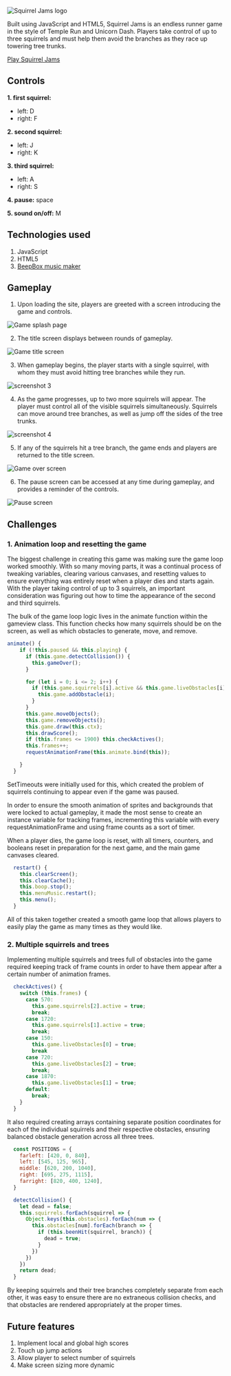 ![](./assets/title.png "Squirrel Jams logo")

Built using JavaScript and HTML5, Squirrel Jams is an endless runner game in the style of Temple Run and Unicorn Dash. Players take control of up to three squirrels and must help them avoid the branches as they race up towering tree trunks.

[Play Squirrel Jams](https://birbmaaan.github.io/squirreljams/)

## Controls
**1. first squirrel:**
  * left: D
  * right: F
  
**2. second squirrel:**
  * left: J
  * right: K
  
**3. third squirrel:**
  * left: A
  * right: S
  
**4. pause:** space

**5. sound on/off:** M

## Technologies used
1. JavaScript
2. HTML5
3. [BeepBox music maker](http://www.beepbox.co/#)

## Gameplay

1. Upon loading the site, players are greeted with a screen introducing the game and controls.

![](./assets/screenshots/screenshot1.png "Game splash page")

2. The title screen displays between rounds of gameplay.

![](./assets/screenshots/screenshot2.png "Game title screen")

3. When gameplay begins, the player starts with a single squirrel, with whom they must avoid hitting tree branches while they run.

![](./assets/screenshots/screenshot3.png "screenshot 3")

4. As the game progresses, up to two more squirrels will appear. The player must control all of the visible squirrels simultaneously. Squirrels can move around tree branches, as well as jump off the sides of the tree trunks.

![](./assets/screenshots/screenshot4.png "screenshot 4")

5. If any of the squirrels hit a tree branch, the game ends and players are returned to the title screen.

![](./assets/screenshots/screenshot6.png "Game over screen")

6. The pause screen can be accessed at any time during gameplay, and provides a reminder of the controls.

![](./assets/screenshots/screenshot5.png "Pause screen")

## Challenges

### 1. Animation loop and resetting the game

The biggest challenge in creating this game was making sure the game loop worked smoothly. With so many moving parts, it was a continual process of tweaking variables, clearing various canvases, and resetting values to ensure everything was entirely reset when a player dies and starts again. With the player taking control of up to 3 squirrels, an important consideration was figuring out how to time the appearance of the second and third squirrels. 

The bulk of the game loop logic lives in the animate function within the gameview class. This function checks how many squirrels should be on the screen, as well as which obstacles to generate, move, and remove. 

``` javascript
animate() {
    if (!this.paused && this.playing) {
      if (this.game.detectCollision()) {
        this.gameOver();
      }

      for (let i = 0; i <= 2; i++) {
        if (this.game.squirrels[i].active && this.game.liveObstacles[i]) {
          this.game.addObstacle(i);
        }
      }
      this.game.moveObjects();
      this.game.removeObjects();
      this.game.draw(this.ctx);
      this.drawScore();
      if (this.frames <= 1900) this.checkActives();
      this.frames++;
      requestAnimationFrame(this.animate.bind(this));

    }
  }
```

SetTimeouts were initially used for this, which created the problem of squirrels continuing to appear even if the game was paused. 

In order to ensure the smooth animation of sprites and backgrounds that were locked to actual gameplay, it made the most sense to create an instance variable for tracking frames, incrementing this variable with every requestAnimationFrame and using frame counts as a sort of timer. 

When a player dies, the game loop is reset, with all timers, counters, and booleans reset in preparation for the next game, and the main game canvases cleared.

``` javascript
  restart() {
    this.clearScreen();
    this.clearCache();
    this.boop.stop();
    this.menuMusic.restart();
    this.menu();
  }
```

All of this taken together created a smooth game loop that allows players to easily play the game as many times as they would like.

### 2. Multiple squirrels and trees

Implementing multiple squirrels and trees full of obstacles into the game required keeping track of frame counts in order to have them appear after a certain number of animation frames. 

``` javascript
  checkActives() {
    switch (this.frames) {
      case 570:
        this.game.squirrels[2].active = true;
        break;
      case 1720:
        this.game.squirrels[1].active = true;
        break;
      case 150:
        this.game.liveObstacles[0] = true;
        break
      case 720:
        this.game.liveObstacles[2] = true;
        break;
      case 1870:
        this.game.liveObstacles[1] = true;
      default:
        break;
    }
  }
```

It also required creating arrays containing separate position coordinates for each of the individual squirrels and their respective obstacles, ensuring balanced obstacle generation across all three trees.

``` javascript
  const POSITIONS = {
    farleft: [420, 0, 840],
    left: [545, 125, 965],
    middle: [620, 200, 1040],
    right: [695, 275, 1115],
    farright: [820, 400, 1240],
  }
```

``` javascript
  detectCollision() {
    let dead = false;
    this.squirrels.forEach(squirrel => {
      Object.keys(this.obstacles).forEach(num => {
        this.obstacles[num].forEach(branch => {
          if (this.beenHit(squirrel, branch)) {
            dead = true;
          }
        })
      })
    })
    return dead;
  }
```

By keeping squirrels and their tree branches completely separate from each other, it was easy to ensure there are no extraneous collision checks, and that obstacles are rendered appropriately at the proper times.

## Future features
1. Implement local and global high scores
2. Touch up jump actions
3. Allow player to select number of squirrels
4. Make screen sizing more dynamic
